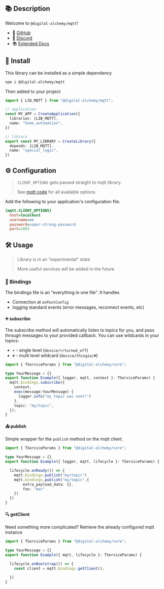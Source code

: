 ## 📚 Description

Welcome to `@digital-alchemy/mqtt`!

- 🐙 [GitHub](https://github.com/Digital-Alchemy-TS/mqtt)
- 💬 [Discord](https://discord.digital-alchemy.app)
- 📚 [Extended Docs](https://docs.digital-alchemy.app/03-Support-Libraries/03.02-mqtt/%F0%9F%A7%AD-MQTT-Overview)

## 💾 Install

This library can be installed as a simple dependency
```bash
npm i @digital-alchemy/mqtt
```
Then added to your project
```typescript
import { LIB_MQTT } from "@digital-alchemy/mqtt";

// application
const MY_APP = CreateApplication({
  libraries: [LIB_MQTT],
  name: "home_automation",
})

// library
export const MY_LIBRARY = CreateLibrary({
  depends: [LIB_MQTT],
  name: "special_logic",
})
```
## ⚙️ Configuration

> `CLIENT_OPTIONS` gets passed straight to mqtt library.
>
> See [mqtt code](https://github.com/mqttjs/MQTT.js/blob/9a18610daf7b350476c1d92347dc24f56882887b/src/lib/client.ts#L111) for all available options.

Add the following to your application's configuration file.

```ini
[mqtt.CLIENT_OPTIONS]
  host=localhost
  username=me
  password=super-strong-password
  port=1883
```
## 🛠 Usage

> Library is in an "experimental" state
>
> More useful services will be added in the future

### 🔄 Bindings

The bindings file is an "everything in one file". It handles
- Connection at `onPostConfig`
- logging standard events (error messages, reconnect events, etc)

#### ➕ subscribe

The subscribe method will automatically listen to topics for you, and pass through messages to your provided callback. You can use wildcards in your topics:
- `+` - single level  (`device/+/turned_off`)
- `#` - multi level wildcard (`device/thingie/#`)

```typescript
import { TServiceParams } from "@digital-alchemy/core";

type YourMessage = {}
export function Example({ logger, mqtt, context }: TServiceParams) {
  mqtt.bindings.subscribe({
    context,
    exec(message:YourMessage) {
      logger.info("my topic was sent!")
    },
    topic: "my/topic",
  });
}
```

#### 📤 publish

Simple wrapper for the `publish` method on the mqtt client.

```typescript
import { TServiceParams } from "@digital-alchemy/core";

type YourMessage = {}
export function Example({ logger, mqtt, lifecycle }: TServiceParams) {

  lifecycle.onReady(() => {
    mqtt.bindings.publish("my/topic")
    mqtt.bindings.publish("my/topic",{
	    extra_payload_data: {},
	    foo: "bar"
	})
  })
}
```

#### 🔍 getClient

Need something more complicated? Retrieve the already configured mqtt instance

```typescript
import { TServiceParams } from "@digital-alchemy/core";

type YourMessage = {}
export function Example({ mqtt, lifecycle }: TServiceParams) {

  lifecycle.onBootstrap(() => {
    const client = mqtt.bindings.getClient();

  })
}
```
